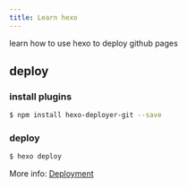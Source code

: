 ```yaml
---
title: Learn hexo
---
```

learn how to use hexo to deploy github pages

## deploy

### install plugins

``` bash
$ npm install hexo-deployer-git --save
```

### deploy

``` bash
$ hexo deploy
```

More info: [Deployment](https://hexo.io/docs/deployment.html)
